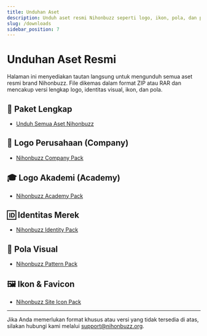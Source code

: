 ```yaml
---
title: Unduhan Aset
description: Unduh aset resmi Nihonbuzz seperti logo, ikon, pola, dan paket identitas visual lainnya.
slug: /downloads
sidebar_position: 7
---
```


# Unduhan Aset Resmi

Halaman ini menyediakan tautan langsung untuk mengunduh semua aset resmi brand Nihonbuzz. File dikemas dalam format ZIP atau RAR dan mencakup versi lengkap logo, identitas visual, ikon, dan pola.

## 🎒 Paket Lengkap

- [Unduh Semua Aset Nihonbuzz](../static/assets/Brand-Pack/Nihonbuzz-Brand-Guideline-All-Pack.zip)

## 🏢 Logo Perusahaan (Company)

- [Nihonbuzz Company Pack](../static/assets/Brand-Pack/Nihonbuzz-Company-Pack.zip)

## 🎓 Logo Akademi (Academy)

- [Nihonbuzz Academy Pack](../static/assets/Brand-Pack/Nihonbuzz-Academy-Pack.zip)

## 🆔 Identitas Merek

- [Nihonbuzz Identity Pack](../static/assets/Brand-Pack/Nihonbuzz-Identity-Pack.zip)

## 🧩 Pola Visual

- [Nihonbuzz Pattern Pack](../static/assets/Brand-Pack/Nihonbuzz-Pattern-Pack.zip)

## 🖼️ Ikon & Favicon

- [Nihonbuzz Site Icon Pack](../static/assets/Brand-Pack/Nihonbuzz-Site-Icon-Pack.rar)

---

Jika Anda memerlukan format khusus atau versi yang tidak tersedia di atas, silakan hubungi kami melalui [support@nihonbuzz.org](/hubungi-kami).
